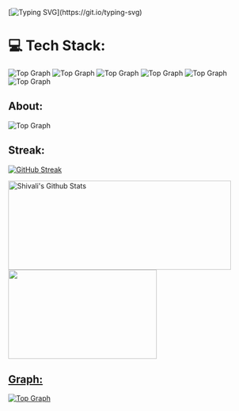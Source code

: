 [![Typing SVG](https://readme-typing-svg.herokuapp.com?font=Courier+new&color=436DD7=&size=35&width=750&duration=6969&lines=Hi+There+Shivali+Rawat👋+.....)](https://git.io/typing-svg)

# 💻 Tech Stack:
  ![Top Graph](https://img.shields.io/badge/C-00599C?style=for-the-badge&logo=c&logoColor=white)
 ![Top Graph](https://img.shields.io/badge/C%2B%2B-00599C?style=for-the-badge&logo=c%2B%2B&logoColor=white)
 ![Top Graph](https://img.shields.io/badge/HTML5-E34F26?style=for-the-badge&logo=html5&logoColor=white)
 ![Top Graph](https://img.shields.io/badge/CSS3-1572B6?style=for-the-badge&logo=css3&logoColor=white)
![Top Graph](https://img.shields.io/badge/Java-ED8B00?style=for-the-badge&logo=java&logoColor=white) 
![Top Graph](https://img.shields.io/badge/JavaScript-323330?style=for-the-badge&logo=javascript&logoColor=F7DF1E)


  ## About:
  ![Top Graph](https://github-profile-summary-cards.vercel.app/api/cards/profile-details?username=CodewithShivali&theme=tokyonight&line_height=27&title_color=FFFFFF")



  ## Streak:
[![GitHub Streak](https://github-readme-streak-stats.herokuapp.com?user=CodewithShivali&theme=github-dark-blue&bg_color=0,000000,130F40)](https://git.io/streak-stats)


<p align="left">

<img align="center" height="180px" width="450" src="https://github-readme-stats.vercel.app/api?username=CodewithShivali&include_all_commits=true&count_private=true&show_icons=true&line_height=20&title_color=7A7ADB&icon_color=2234AE&text_color=D3D3D3&bg_color=0,000000,130F40" alt="Shivali's Github Stats">
  
  <a href="https://github.com/18-RAJAT">
  <img align="center" height="180px" width="300"src="https://github-readme-stats.vercel.app/api/top-langs/?username=CodewithShivali&layout=compact&&show_icons=true&line_height=20&title_color=7A7ADB&icon_color=2234AE&text_color=D3D3D3&bg_color=0,000000,130F40"
</a>
    </p>

 
 ## Graph:
 ![Top Graph](https://activity-graph.herokuapp.com/graph?username=CodewithShivali&theme=react-dark)
 
 
